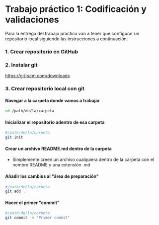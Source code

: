 # Trabajo práctico 1​: Codificación y validaciones​

Para la entrega del trabajo práctico van a tener que configurar un repositorio local siguiendo las instrucciones a continuación:

### 1. Crear repositorio en GitHub
### 2. Instalar git
https://git-scm.com/downloads
### 3. Crear repositorio local con git
#### Navegar a la carpeta donde vamos a trabajar
```bash
cd /path/de/la/carpeta
```
#### Inicializar el repositorio adentro de esa carpeta
```bash
#/path/de/la/carpeta
git init
```
#### Crear un archivo README.md dentro de la carpeta
- Simplemente creen un archivo cualquiera dentro de la carpeta con el nombre README y una extensión .md

#### Añadir los cambios al "área de preparación"
```bash
#/path/de/la/carpeta
git add .
```

#### Hacer el primer "commit"
```bash
#/path/de/la/carpeta
git commit -m "Primer commit"
```
